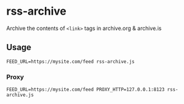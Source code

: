 # rss-archive

Archive the contents of `<link>` tags in archive.org & archive.is

## Usage

`FEED_URL=https://mysite.com/feed rss-archive.js`

### Proxy

`FEED_URL=https://mysite.com/feed PROXY_HTTP=127.0.0.1:8123 rss-archive.js`
